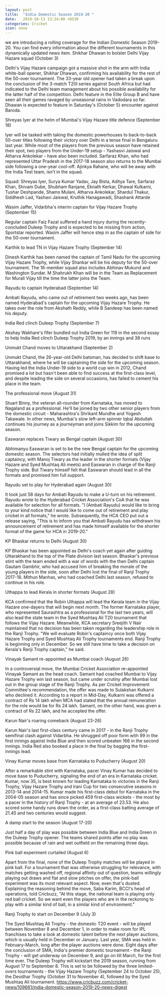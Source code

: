 ```yaml
---
layout: post
title:  "India Domestic Season 2019-20 "
date:   2019-10-13 13:24:00 +0530
categories: Cricket
icon: none
---
```

 
we are introducing a rolling coverage for the Indian Domestic Season 2019-20. You can find every information about the different tournaments in this dynamically updated news item.
Shikhar Dhawan to bolster Delhi Vijay Hazare squad (October 3)

Delhi's Vijay Hazare campaign got a massive shot in the arm with India white-ball opener, Shikhar Dhawan, confirming his availability for the rest of the 50-over tournament. The 33-year old opener had taken a break upon the conclusion of the 3-match T20I series against South Africa but had indicated to the Delhi team management about his possible availability for the latter half of the competition. Delhi feature in the Elite Group B and have seen all their games ravaged by unseasonal rains in Vadodara so far. Dhawan is expected to feature in Saturday's (October 5) encounter against Baroda.

Shreyas Iyer at the helm of Mumbai's Vijay Hazare title defence (September 18)

Iyer will be tasked with taking the domestic powerhouses to back-to-back 50-over titles following their victory over Delhi in a tense final in Bengaluru last year. While most of the players from the previous season have retained their spot, two players from the Under-19 setup - Yashasvi Jaiswal and Atharva Ankolekar - have also been included. Sarfaraz Khan, who had represented Uttar Pradesh in the 2017-18 season also returns to the Mumbai side following a one-year cool-off. Ajinkya Rahane, who will be away with the India Test team, isn't in the squad.

Squad: Shreyas Iyer, Surya Kumar Yadav, Jay Bista, Aditya Tare, Sarfaraz Khan, Shivam Dube, Shubham Ranjane, Eknath Kerkar, Dhawal Kulkarni, Tushar Deshpande, Shams Mulani, Atharva Ankolekar, Shardul Thakur, Siddhesh Lad, Yashavi Jaiswal, Kruthik Hanagawadi, Shashank Attarde

Wasim Jaffer, Vidarbha's interim captain for Vijay Hazare Trophy (September 15)

Regular captain Faiz Fazal suffered a hand injury during the recently-concluded Duleep Trophy and is expected to be missing from action, Sportstar reported. Wasim Jaffer will hence step in as the captain of side for the 50-over tournament.

Karthik to lead TN in Vijay Hazare Trophy (September 14)

Dinesh Karthik has been named the captain of Tamil Nadu for the upcoming Vijay Hazare Trophy, while Vijay Shankar will be his deputy for the 50-over tournament. The 16-member squad also includes Abhinav Mukund and Washington Sundar. M Shahrukh Khan will be in the Team as Replacement for Murali Vijay till the time the latter joins the Team.

Rayudu to captain Hyderabad (September 14)

Ambati Rayudu, who came out of retirement two weeks ago, has been named Hyderabad's captain for the upcoming Vijay Hazare Trophy. He takes over the role from Akshath Reddy, while B Sandeep has been named his deputy.

India Red clinch Duleep Trophy (September 7)

Akshay Wakhare's fifer bundled out India Green for 119 in the second essay to help India Red clinch Duleep Trophy 2019, by an innings and 38 runs

Unmukt Chand moves to Uttarakhand (September 2)

Unmukt Chand, the 26-year-old Delhi batsman, has decided to shift base to Uttarakhand, where he will be captaining the side for the upcoming season. Having led the India Under-19 side to a world cup win in 2012, Chand promised a lot but hasn't been able to find success at the first-class level, and despite leading the side on several occasions, has failed to cement his place in the team.

The professional move (August 31)

Stuart Binny, the veteran all-rounder from Karnataka, has moved to Nagaland as a professional. He'll be joined by two other senior players from the domestic circuit - Maharashtra's Shrikant Mundhe and Yogesh Takawale. In other news, Mumbai's slow left-arm spinner Iqbal Abdullah continues his journey as a journeyman and joins Sikkim for the upcoming season.

Easwaran replaces Tiwary as Bengal captain (August 30)

Abhimanyu Easwaran is set to be the new Bengal captain for the upcoming domestic season. The selectors had initially mulled the idea of split captaincy, with Manoj Tiwary as the leader in the shorter formats (Vijay Hazare and Syed Mushtaq Ali meets) and Easwaran in charge of the Ranji Trophy side. But Tiwary himself felt that Easwaran should lead in all the formats and promised him full support.

Rayudu set to play for Hyderabad again (August 30)

It took just 58 days for Ambati Rayudu to make a U-turn on his retirement. Rayudu wrote to the Hyderabad Cricket Association's CoA that he was available for selection for all formats. "I (Ambati Rayudu) would like to bring to your kind notice that I would like to come out of retirement and play cricket in all formats," he wrote. Subsequently, the HCA CEO put out a release saying, "This is to inform you that Ambati Rayudu has withdrawn his announcement of retirement and has made himself available for the shorter format of the game for HCA in 2019-20."

KP Bhaskar returns to Delhi (August 30)

KP Bhaskar has been appointed as Delhi's coach yet again after guiding Uttarakhand to the top of the Plate division last season. Bhaskar's previous stint with the team ended with a war of words with the then Delhi captain Gautam Gambhir, who had accused him of breaking the morale of the young players in the side, soon after Delhi lost the final of Ranji Trophy 2017-18. Mithun Manhas, who had coached Delhi last season, refused to continue in his role.

Uthappa to lead Kerala in shorter formats (August 28)

KCA confirmed that the Robin Uthappa will lead the Kerala team in the Vijay Hazare one-dayers that will begin next month. The former Karnataka player, who represented Saurashtra as a professional for the last two years, will also lead the state team in the Syed Mushtaq Ali T20 tournament that follows the Vijay Hazare. Meanwhile, KCA secretary Sreejith V Nair maintained that no decision has been taken regarding the leadership role in the Ranji Trophy. "We will evaluate Robin's captaincy once both Vijay Hazare Trophy and Syed Mushtaq Ali Trophy tournaments end. Ranji Trophy is beginning only in December. So we still have time to take a decision on Kerala's Ranji Trophy captain," he said.

Vinayak Samant re-appointed as Mumbai coach (August 26)

In a controversial move, the Mumbai Cricket Association re-appointed Vinayak Samant as the head coach. Samant had coached Mumbai to Vijay Hazare Trophy win last season, but came under scrutiny after Mumbai lost out in the group stage of the Ranji Trophy. As per Cricket Improvement Committee's recommendation, the offer was made to Sulakshan Kulkarni who declined it. According to a report in Mid-Day, Kulkarni was offered a contract of Rs 14 lakh when MCA had stated that the annual remuneration for the role would be for Rs 24 lakh. Samant, on the other hand, was given a contract of Rs 22 lakh, and he accepted the offer.

Karun Nair's roaring comeback (August 23-26)

Karun Nair's last first-class century came in 2017 - in the Ranji Trophy semifinal clash against Vidarbha. He shrugged off poor form with 99 in the first innings against India Blue and then scored unbeaten 166 in the second innings. India Red also booked a place in the final by bagging the first-innings lead.

Vinay Kumar moves base from Karnataka to Puducherry (August 20)

After a remarkable stint with Karnataka, pacer Vinay Kumar has decided to move base to Puducherry, signaling the end of an era in Karnataka cricket. Kumar, now 35, is best known for leading Karnataka to victories in the Ranji Trophy, Vijay Hazare Trophy and Irani Cup for two consecutive seasons in 2013-14 and 2014-15. Kumar made his first-class debut for Karnataka in the 2004-05 season and has since picked 459 first-class wickets - the most by a pacer in the history of Ranji Trophy - at an average of 23.53. He also scored some handy runs down the order, as a first-class batting average of 21.45 and two centuries would suggest.

A damp start to the season (August 17-20)

Just half a day of play was possible between India Blue and India Green in the Duleep Trophy opener. The teams shared points after no play was possible because of rain and wet outfield on the remaining three days.

Pink ball experiment curtailed (August 6)

Apart from the final, none of the Duleep Trophy matches will be played in pink ball. For a tournament that was otherwise struggling for relevance, with matches getting washed off, regional affinity out of question, teams willingly playing out draws and flat and slow pitches on offer, the pink-ball experiment was its most relevant aspect. Now, even that's dusted. Explaining the reasoning behind the move, Saba Karim, BCCI's head of operations, told Cricbuzz, "At this stage, the national team is playing only red ball cricket. So we want even the players who are in the reckoning to play with a similar kind of ball, in a similar kind of environment."

Ranji Trophy to start on December 9 (July 3)

The Syed Mushtaq Ali Trophy - the domestic T20 event - will be played between November 8 and December 1, in order to make room for IPL franchises to take a look at domestic talent before the next player auctions, which is usually held in December or January. Last year, SMA was held in February-March, long after the player auctions were done. Eight days after the conclusion of SMA, India's premier domestic tournament - the Ranji Trophy - will get underway on December 9, and go on till March, for the first time ever. The Duleep Trophy will kickstart the 2019 season, running from August 17 to September 8. This is set to be followed by the three limited-overs tournaments - the Vijay Hazare Trophy (September 24 to October 25), the Deodhar Trophy (October 31 to November 4), followed by the Syed Mushtaq Ali tournament.
https://www.cricbuzz.com/cricket-news/109661/india-domestic-season-2019-20-news-digest
